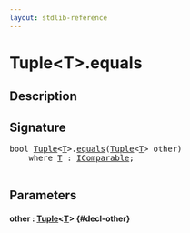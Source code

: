 ```yaml
---
layout: stdlib-reference
---
```


# Tuple\<T\>\.equals

## Description





## Signature 

<pre>
bool <a href="/stdlib-reference/types/Tuple/index" class="code_type">Tuple</a>&lt;<a href="/stdlib-reference/types/Tuple/index#typeparam-T" class="code_type">T</a>&gt;.<a href="/stdlib-reference/types/Tuple/equals">equals</a>(<a href="/stdlib-reference/types/Tuple/index" class="code_type">Tuple</a>&lt;<a href="/stdlib-reference/types/Tuple/index#typeparam-T" class="code_type">T</a>&gt; <span class='code_param'>other</span>)
    <span class='code_keyword'>where</span> <a href="/stdlib-reference/types/Tuple/index#typeparam-T" class="code_type">T</a> : <a href="/stdlib-reference/interfaces/IComparable/index">IComparable</a>;

</pre>

## Parameters

#### other  : [Tuple](/stdlib-reference/types/Tuple/index)\<[T](/stdlib-reference/types/Tuple/index#typeparam-T)\> {#decl-other}


